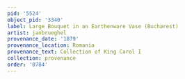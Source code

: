 ```yaml
---
pid: '5524'
object_pid: '3340'
label: Large Bouquet in an Earthenware Vase (Bucharest)
artist: janbrueghel
provenance_date: '1879'
provenance_location: Romania
provenance_text: Collection of King Carol I
collection: provenance
order: '0784'
---
```

